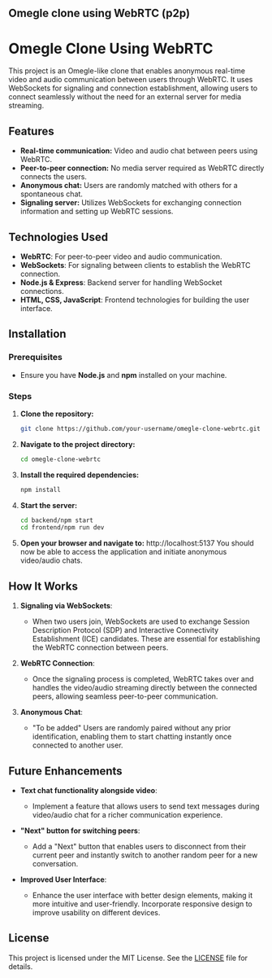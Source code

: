 ## Omegle clone using WebRTC (p2p)


# Omegle Clone Using WebRTC

This project is an Omegle-like clone that enables anonymous real-time video and audio communication between users through WebRTC. It uses WebSockets for signaling and connection establishment, allowing users to connect seamlessly without the need for an external server for media streaming.

## Features
- **Real-time communication:** Video and audio chat between peers using WebRTC.
- **Peer-to-peer connection:** No media server required as WebRTC directly connects the users.
- **Anonymous chat:** Users are randomly matched with others for a spontaneous chat.
- **Signaling server:** Utilizes WebSockets for exchanging connection information and setting up WebRTC sessions.

## Technologies Used
- **WebRTC**: For peer-to-peer video and audio communication.
- **WebSockets**: For signaling between clients to establish the WebRTC connection.
- **Node.js & Express**: Backend server for handling WebSocket connections.
- **HTML, CSS, JavaScript**: Frontend technologies for building the user interface.
  


## Installation

### Prerequisites
- Ensure you have **Node.js** and **npm** installed on your machine.

### Steps
1. **Clone the repository:**
   ```bash
   git clone https://github.com/your-username/omegle-clone-webrtc.git
2. **Navigate to the project directory:**
    ```bash
    cd omegle-clone-webrtc
3. **Install the required dependencies:**
    ```bash
    npm install
4. **Start the server:**
    ```bash
    cd backend/npm start
    cd frontend/npm run dev
5. **Open your browser and navigate to:**
    http://localhost:5137
    You should now be able to access the application and initiate anonymous video/audio chats.

## How It Works

1. **Signaling via WebSockets**: 
   - When two users join, WebSockets are used to exchange Session Description Protocol (SDP) and Interactive Connectivity Establishment (ICE) candidates. These are essential for establishing the WebRTC connection between peers.

2. **WebRTC Connection**:
   - Once the signaling process is completed, WebRTC takes over and handles the video/audio streaming directly between the connected peers, allowing seamless peer-to-peer communication.

3. **Anonymous Chat**:

    - "To be added" Users are randomly paired without any prior identification, enabling them to start chatting instantly once connected to another user.

## Future Enhancements

- **Text chat functionality alongside video**:
  - Implement a feature that allows users to send text messages during video/audio chat for a richer communication experience.

- **"Next" button for switching peers**:
  - Add a "Next" button that enables users to disconnect from their current peer and instantly switch to another random peer for a new conversation.

- **Improved User Interface**:
  - Enhance the user interface with better design elements, making it more intuitive and user-friendly. Incorporate responsive design to improve usability on different devices.

## License

This project is licensed under the MIT License. See the [LICENSE](https://github.com/Ajinkya259/Omege-Clone-using-WebRTC/blob/master/License) file for details.
